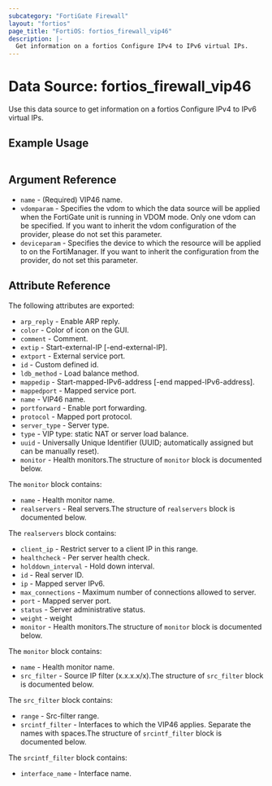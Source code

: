 ```yaml
---
subcategory: "FortiGate Firewall"
layout: "fortios"
page_title: "FortiOS: fortios_firewall_vip46"
description: |-
  Get information on a fortios Configure IPv4 to IPv6 virtual IPs.
---
```


# Data Source: fortios_firewall_vip46
Use this data source to get information on a fortios Configure IPv4 to IPv6 virtual IPs.


## Example Usage

```hcl

```

## Argument Reference

* `name` - (Required) VIP46 name.
* `vdomparam` - Specifies the vdom to which the data source will be applied when the FortiGate unit is running in VDOM mode. Only one vdom can be specified. If you want to inherit the vdom configuration of the provider, please do not set this parameter.
* `deviceparam` - Specifies the device to which the resource will be applied to on the FortiManager. If you want to inherit the configuration from the provider, do not set this parameter.

## Attribute Reference

The following attributes are exported:

* `arp_reply` - Enable ARP reply.
* `color` - Color of icon on the GUI.
* `comment` - Comment.
* `extip` - Start-external-IP [-end-external-IP].
* `extport` - External service port.
* `id` - Custom defined id.
* `ldb_method` - Load balance method.
* `mappedip` - Start-mapped-IPv6-address [-end mapped-IPv6-address].
* `mappedport` - Mapped service port.
* `name` - VIP46 name.
* `portforward` - Enable port forwarding.
* `protocol` - Mapped port protocol.
* `server_type` - Server type.
* `type` - VIP type: static NAT or server load balance.
* `uuid` - Universally Unique Identifier (UUID; automatically assigned but can be manually reset).
* `monitor` - Health monitors.The structure of `monitor` block is documented below.

The `monitor` block contains:

* `name` - Health monitor name.
* `realservers` - Real servers.The structure of `realservers` block is documented below.

The `realservers` block contains:

* `client_ip` - Restrict server to a client IP in this range.
* `healthcheck` - Per server health check.
* `holddown_interval` - Hold down interval.
* `id` - Real server ID.
* `ip` - Mapped server IPv6.
* `max_connections` - Maximum number of connections allowed to server.
* `port` - Mapped server port.
* `status` - Server administrative status.
* `weight` - weight
* `monitor` - Health monitors.The structure of `monitor` block is documented below.

The `monitor` block contains:

* `name` - Health monitor name.
* `src_filter` - Source IP filter (x.x.x.x/x).The structure of `src_filter` block is documented below.

The `src_filter` block contains:

* `range` - Src-filter range.
* `srcintf_filter` - Interfaces to which the VIP46 applies. Separate the names with spaces.The structure of `srcintf_filter` block is documented below.

The `srcintf_filter` block contains:

* `interface_name` - Interface name.
